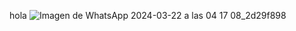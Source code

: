 hola
![Imagen de WhatsApp 2024-03-22 a las 04 17 08_2d29f898](https://github.com/user-attachments/assets/71c5d395-d273-440f-bfdc-5cde2ffaafae)
